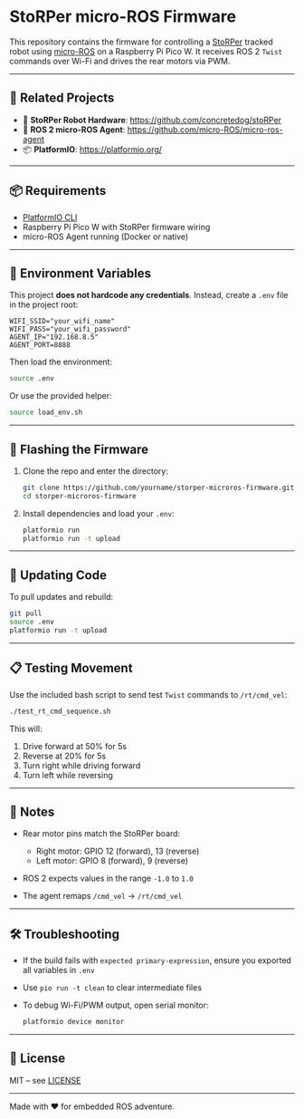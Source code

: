 # StoRPer micro-ROS Firmware

This repository contains the firmware for controlling a [StoRPer](https://github.com/concretedog/stoRPer) tracked robot using [micro-ROS](https://micro.ros.org/) on a Raspberry Pi Pico W. It receives ROS 2 `Twist` commands over Wi-Fi and drives the rear motors via PWM.

---

## 🔗 Related Projects

- 🤖 **StoRPer Robot Hardware**: https://github.com/concretedog/stoRPer
- 🧠 **ROS 2 micro-ROS Agent**: https://github.com/micro-ROS/micro-ros-agent
- 📦 **PlatformIO**: https://platformio.org/

---

## 📦 Requirements

- [PlatformIO CLI](https://docs.platformio.org/en/latest/core/installation.html)
- Raspberry Pi Pico W with StoRPer firmware wiring
- micro-ROS Agent running (Docker or native)

---

## 🔐 Environment Variables

This project **does not hardcode any credentials**. Instead, create a `.env` file in the project root:

```env
WIFI_SSID="your_wifi_name"
WIFI_PASS="your_wifi_password"
AGENT_IP="192.168.8.5"
AGENT_PORT=8888
````

Then load the environment:

```bash
source .env
```

Or use the provided helper:

```bash
source load_env.sh
```

---

## 🚀 Flashing the Firmware

1. Clone the repo and enter the directory:

   ```bash
   git clone https://github.com/yourname/storper-microros-firmware.git
   cd storper-microros-firmware
   ```

2. Install dependencies and load your `.env`:

   ```bash
   platformio run
   platformio run -t upload
   ```

---

## 🔄 Updating Code

To pull updates and rebuild:

```bash
git pull
source .env
platformio run -t upload
```

---

## 📋 Testing Movement

Use the included bash script to send test `Twist` commands to `/rt/cmd_vel`:

```bash
./test_rt_cmd_sequence.sh
```

This will:

1. Drive forward at 50% for 5s
2. Reverse at 20% for 5s
3. Turn right while driving forward
4. Turn left while reversing

---

## 🧠 Notes

* Rear motor pins match the StoRPer board:

  * Right motor: GPIO 12 (forward), 13 (reverse)
  * Left motor: GPIO 8 (forward), 9 (reverse)
* ROS 2 expects values in the range `-1.0` to `1.0`
* The agent remaps `/cmd_vel` → `/rt/cmd_vel`

---

## 🛠️ Troubleshooting

* If the build fails with `expected primary-expression`, ensure you exported all variables in `.env`
* Use `pio run -t clean` to clear intermediate files
* To debug Wi-Fi/PWM output, open serial monitor:

  ```bash
  platformio device monitor
  ```

---

## 📜 License

MIT – see [LICENSE](./LICENSE)

---

Made with ❤️ for embedded ROS adventure.
